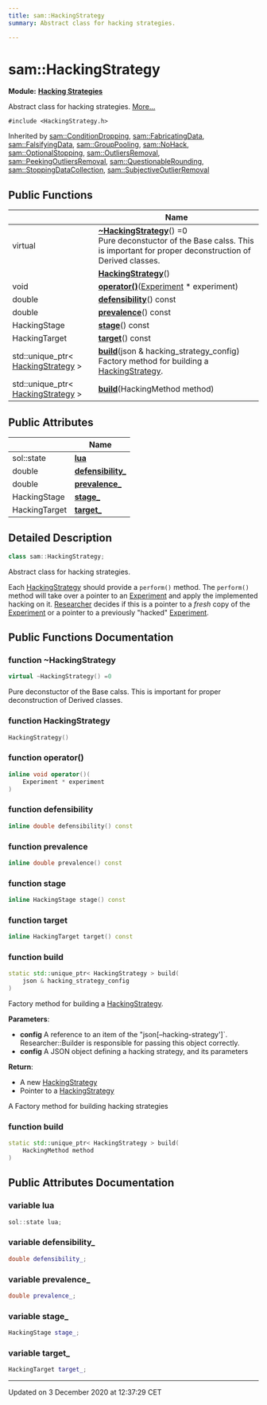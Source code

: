 ```yaml
---
title: sam::HackingStrategy
summary: Abstract class for hacking strategies.  

---
```


# sam::HackingStrategy


**Module:** **[Hacking Strategies](/doxygen/Modules/group___hacking_strategies/)**

Abstract class for hacking strategies.  [More...](#detailed-description)


`#include <HackingStrategy.h>`



Inherited by [sam::ConditionDropping](/doxygen/Classes/classsam_1_1_condition_dropping/), [sam::FabricatingData](/doxygen/Classes/classsam_1_1_fabricating_data/), [sam::FalsifyingData](/doxygen/Classes/classsam_1_1_falsifying_data/), [sam::GroupPooling](/doxygen/Classes/classsam_1_1_group_pooling/), [sam::NoHack](/doxygen/Classes/classsam_1_1_no_hack/), [sam::OptionalStopping](/doxygen/Classes/classsam_1_1_optional_stopping/), [sam::OutliersRemoval](/doxygen/Classes/classsam_1_1_outliers_removal/), [sam::PeekingOutliersRemoval](/doxygen/Classes/classsam_1_1_peeking_outliers_removal/), [sam::QuestionableRounding](/doxygen/Classes/classsam_1_1_questionable_rounding/), [sam::StoppingDataCollection](/doxygen/Classes/classsam_1_1_stopping_data_collection/), [sam::SubjectiveOutlierRemoval](/doxygen/Classes/classsam_1_1_subjective_outlier_removal/)










## Public Functions

|                | Name           |
| -------------- | -------------- |
| virtual  | **[~HackingStrategy](/doxygen/Classes/classsam_1_1_hacking_strategy/#function-~hackingstrategy)**() =0 <br>Pure deconstuctor of the Base calss. This is important for proper deconstruction of Derived classes.  |
|  | **[HackingStrategy](/doxygen/Classes/classsam_1_1_hacking_strategy/#function-hackingstrategy)**()  |
| void | **[operator()](/doxygen/Classes/classsam_1_1_hacking_strategy/#function-operator())**([Experiment](/doxygen/Classes/classsam_1_1_experiment/) * experiment)  |
| double | **[defensibility](/doxygen/Classes/classsam_1_1_hacking_strategy/#function-defensibility)**() const  |
| double | **[prevalence](/doxygen/Classes/classsam_1_1_hacking_strategy/#function-prevalence)**() const  |
| HackingStage | **[stage](/doxygen/Classes/classsam_1_1_hacking_strategy/#function-stage)**() const  |
| HackingTarget | **[target](/doxygen/Classes/classsam_1_1_hacking_strategy/#function-target)**() const  |
| std::unique_ptr< [HackingStrategy](/doxygen/Classes/classsam_1_1_hacking_strategy/) > | **[build](/doxygen/Classes/classsam_1_1_hacking_strategy/#function-build)**(json & hacking_strategy_config) <br>Factory method for building a [HackingStrategy](/doxygen/Classes/classsam_1_1_hacking_strategy/).  |
| std::unique_ptr< [HackingStrategy](/doxygen/Classes/classsam_1_1_hacking_strategy/) > | **[build](/doxygen/Classes/classsam_1_1_hacking_strategy/#function-build)**(HackingMethod method)  |


## Public Attributes

|                | Name           |
| -------------- | -------------- |
| sol::state | **[lua](/doxygen/Classes/classsam_1_1_hacking_strategy/#variable-lua)**  |
| double | **[defensibility_](/doxygen/Classes/classsam_1_1_hacking_strategy/#variable-defensibility_)**  |
| double | **[prevalence_](/doxygen/Classes/classsam_1_1_hacking_strategy/#variable-prevalence_)**  |
| HackingStage | **[stage_](/doxygen/Classes/classsam_1_1_hacking_strategy/#variable-stage_)**  |
| HackingTarget | **[target_](/doxygen/Classes/classsam_1_1_hacking_strategy/#variable-target_)**  |






## Detailed Description

```cpp
class sam::HackingStrategy;
```

Abstract class for hacking strategies. 


























Each [HackingStrategy](/doxygen/Classes/classsam_1_1_hacking_strategy/) should provide a `perform()` method. The `perform()` method will take over a pointer to an [Experiment](/doxygen/Classes/classsam_1_1_experiment/) and apply the implemented hacking on it. [Researcher](/doxygen/Classes/classsam_1_1_researcher/) decides if this is a pointer to a _fresh_ copy of the [Experiment](/doxygen/Classes/classsam_1_1_experiment/) or a pointer to a previously "hacked" [Experiment](/doxygen/Classes/classsam_1_1_experiment/). 









## Public Functions Documentation

### function ~HackingStrategy

```cpp
virtual ~HackingStrategy() =0
```

Pure deconstuctor of the Base calss. This is important for proper deconstruction of Derived classes. 




























### function HackingStrategy

```cpp
HackingStrategy()
```





























### function operator()

```cpp
inline void operator()(
    Experiment * experiment
)
```





























### function defensibility

```cpp
inline double defensibility() const
```





























### function prevalence

```cpp
inline double prevalence() const
```





























### function stage

```cpp
inline HackingStage stage() const
```





























### function target

```cpp
inline HackingTarget target() const
```





























### function build

```cpp
static std::unique_ptr< HackingStrategy > build(
    json & hacking_strategy_config
)
```

Factory method for building a [HackingStrategy](/doxygen/Classes/classsam_1_1_hacking_strategy/). 

**Parameters**: 

  * **config** A reference to an item of the "json[&ndash;hacking-strategy']`. Researcher::Builder is responsible for passing this object correctly.
  * **config** A JSON object defining a hacking strategy, and its parameters 







**Return**: 

  * A new [HackingStrategy](/doxygen/Classes/classsam_1_1_hacking_strategy/)
  * Pointer to a [HackingStrategy](/doxygen/Classes/classsam_1_1_hacking_strategy/)





















A Factory method for building hacking strategies


### function build

```cpp
static std::unique_ptr< HackingStrategy > build(
    HackingMethod method
)
```































## Public Attributes Documentation

### variable lua

```cpp
sol::state lua;
```





























### variable defensibility_

```cpp
double defensibility_;
```





























### variable prevalence_

```cpp
double prevalence_;
```





























### variable stage_

```cpp
HackingStage stage_;
```





























### variable target_

```cpp
HackingTarget target_;
```

































-------------------------------

Updated on  3 December 2020 at 12:37:29 CET